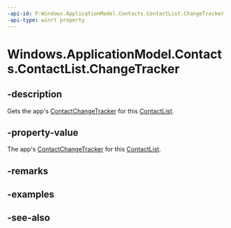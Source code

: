 ```yaml
---
-api-id: P:Windows.ApplicationModel.Contacts.ContactList.ChangeTracker
-api-type: winrt property
---
```


<!-- Property syntax
public Windows.ApplicationModel.Contacts.ContactChangeTracker ChangeTracker { get; }
-->

# Windows.ApplicationModel.Contacts.ContactList.ChangeTracker

## -description
Gets the app's [ContactChangeTracker](contactchangetracker.md) for this [ContactList](contactlist.md).

## -property-value
The app's [ContactChangeTracker](contactchangetracker.md) for this [ContactList](contactlist.md).

## -remarks

## -examples

## -see-also
